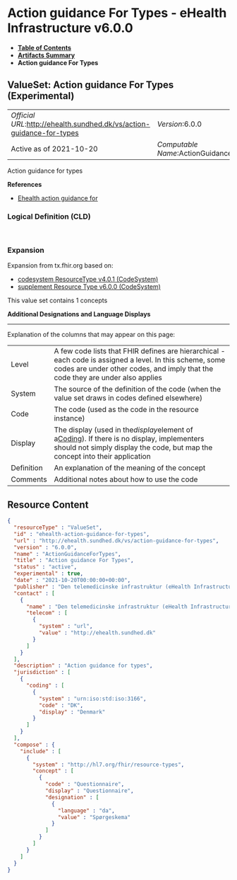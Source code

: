 # Action guidance For Types - eHealth Infrastructure v6.0.0

* [**Table of Contents**](toc.md)
* [**Artifacts Summary**](artifacts.md)
* **Action guidance For Types**

## ValueSet: Action guidance For Types (Experimental) 

| | |
| :--- | :--- |
| *Official URL*:http://ehealth.sundhed.dk/vs/action-guidance-for-types | *Version*:6.0.0 |
| Active as of 2021-10-20 | *Computable Name*:ActionGuidanceForTypes |

 
Action guidance for types 

 **References** 

* [Ehealth action guidance for](StructureDefinition-ehealth-actionguidance-for.md)

### Logical Definition (CLD)

 

### Expansion

Expansion from tx.fhir.org based on:

* [codesystem ResourceType v4.0.1 (CodeSystem)](http://hl7.org/fhir/R4/codesystem-resource-types.html)
* [supplement Resource Type v6.0.0 (CodeSystem)](CodeSystem-hl7.org-fhir-resource-types.md)

This value set contains 1 concepts

**Additional Designations and Language Displays**

-------

 Explanation of the columns that may appear on this page: 

| | |
| :--- | :--- |
| Level | A few code lists that FHIR defines are hierarchical - each code is assigned a level. In this scheme, some codes are under other codes, and imply that the code they are under also applies |
| System | The source of the definition of the code (when the value set draws in codes defined elsewhere) |
| Code | The code (used as the code in the resource instance) |
| Display | The display (used in the*display*element of a[Coding](http://hl7.org/fhir/R4/datatypes.html#Coding)). If there is no display, implementers should not simply display the code, but map the concept into their application |
| Definition | An explanation of the meaning of the concept |
| Comments | Additional notes about how to use the code |



## Resource Content

```json
{
  "resourceType" : "ValueSet",
  "id" : "ehealth-action-guidance-for-types",
  "url" : "http://ehealth.sundhed.dk/vs/action-guidance-for-types",
  "version" : "6.0.0",
  "name" : "ActionGuidanceForTypes",
  "title" : "Action guidance For Types",
  "status" : "active",
  "experimental" : true,
  "date" : "2021-10-20T00:00:00+00:00",
  "publisher" : "Den telemedicinske infrastruktur (eHealth Infrastructure)",
  "contact" : [
    {
      "name" : "Den telemedicinske infrastruktur (eHealth Infrastructure)",
      "telecom" : [
        {
          "system" : "url",
          "value" : "http://ehealth.sundhed.dk"
        }
      ]
    }
  ],
  "description" : "Action guidance for types",
  "jurisdiction" : [
    {
      "coding" : [
        {
          "system" : "urn:iso:std:iso:3166",
          "code" : "DK",
          "display" : "Denmark"
        }
      ]
    }
  ],
  "compose" : {
    "include" : [
      {
        "system" : "http://hl7.org/fhir/resource-types",
        "concept" : [
          {
            "code" : "Questionnaire",
            "display" : "Questionnaire",
            "designation" : [
              {
                "language" : "da",
                "value" : "Spørgeskema"
              }
            ]
          }
        ]
      }
    ]
  }
}

```
